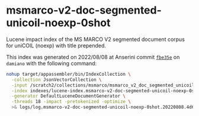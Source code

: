 # msmarco-v2-doc-segmented-unicoil-noexp-0shot

Lucene impact index of the MS MARCO V2 segmented document corpus for uniCOIL (noexp) with title prepended.

This index was generated on 2022/08/08 at Anserini commit [`fbe35e`](https://github.com/castorini/anserini/commit/4d6d2a5a367424131331df2a8e9e00e6a9c68856) on `damiano` with the following command:

```bash
nohup target/appassembler/bin/IndexCollection \
  -collection JsonVectorCollection \
  -input /scratch2/collections/msmarco/msmarco_v2_doc_segmented_unicoil_noexp_0shot_v2 \
  -index indexes/lucene-index.msmarco-v2-doc-segmented-unicoil-noexp-0shot.20220808.4d6d2a/ \
  -generator DefaultLuceneDocumentGenerator \
  -threads 18 -impact -pretokenized -optimize \
  >& logs/log.msmarco-v2-doc-segmented-unicoil-noexp-0shot.20220808.4d6d2a.txt &
```
